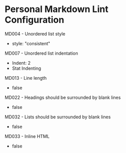 # Personal Markdown Lint Configuration

MD004 - Unordered list style
  * style: "consistent"

MD007 - Unordered list indentation
  * Indent: 2
  * Stat Indenting

MD013 - Line length
  * false

MD022 - Headings should be surrounded by blank lines
  * false

MD032 - Lists should be surrounded by blank lines
  * false

MD033 - Inline HTML
  * false
